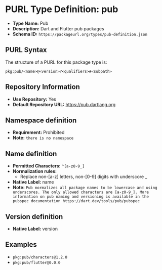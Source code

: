 <!--  NOTE: Auto-generated from the JSON PURL type definition.
Do not manually edit this file. Edit the JSON type definition instead. -->

# PURL Type Definition: pub

- **Type Name:** Pub
- **Description:** Dart and Flutter pub packages
- **Schema ID:** `https://packageurl.org/types/pub-definition.json`

## PURL Syntax

The structure of a PURL for this package type is:

    pkg:pub/<name>@<version>?<qualifiers>#<subpath>

## Repository Information

- **Use Repository:** Yes
- **Default Repository URL:** https://pub.dartlang.org

## Namespace definition

- **Requirement:** Prohibited
- **Note:** `there is no namespace`

## Name definition

- **Permitted Characters:** `^[a-z0-9_]`
- **Normalization rules:**
  - Replace non-[a-z] letters, non-[0-9] digits with underscore _
- **Native Label:** name
- **Note:** `Pub normalizes all package names to be lowercase and using underscores. The only allowed characters are [a-z0-9_]. More information on pub naming and versioning is available in the pubspec documentation https://dart.dev/tools/pub/pubspec`

## Version definition

- **Native Label:** version

## Examples

- `pkg:pub/characters@1.2.0`
- `pkg:pub/flutter@0.0.0`
